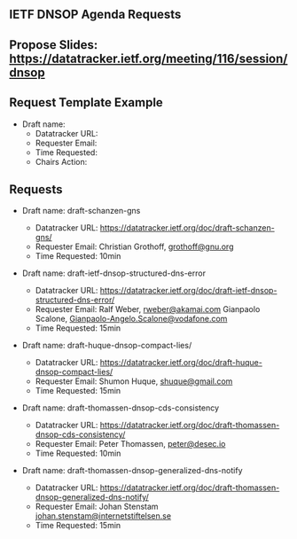 ## IETF DNSOP Agenda Requests

## Propose Slides: https://datatracker.ietf.org/meeting/116/session/dnsop

## Request Template Example

*   Draft name:
    - Datatracker URL:
    - Requester Email:
    - Time Requested:
    - Chairs Action:

## Requests

*   Draft name: draft-schanzen-gns
    - Datatracker URL: https://datatracker.ietf.org/doc/draft-schanzen-gns/
    - Requester Email: Christian Grothoff, grothoff@gnu.org
    - Time Requested: 10min

*   Draft name:  draft-ietf-dnsop-structured-dns-error
    - Datatracker URL: https://datatracker.ietf.org/doc/draft-ietf-dnsop-structured-dns-error/
    - Requester Email: Ralf Weber, rweber@akamai.com
                       Gianpaolo Scalone, Gianpaolo-Angelo.Scalone@vodafone.com
    - Time Requested: 15min

*   Draft name: draft-huque-dnsop-compact-lies/
    - Datatracker URL: https://datatracker.ietf.org/doc/draft-huque-dnsop-compact-lies/
    - Requester Email: Shumon Huque, <shuque@gmail.com>
    - Time Requested: 15min

*   Draft name: draft-thomassen-dnsop-cds-consistency
    - Datatracker URL: https://datatracker.ietf.org/doc/draft-thomassen-dnsop-cds-consistency/
    - Requester Email: Peter Thomassen, peter@desec.io
    - Time Requested: 10min

*   Draft name: draft-thomassen-dnsop-generalized-dns-notify
    - Datatracker URL: https://datatracker.ietf.org/doc/draft-thomassen-dnsop-generalized-dns-notify/
    - Requester Email: Johan Stenstam <johan.stenstam@internetstiftelsen.se>
    - Time Requested: 15min
